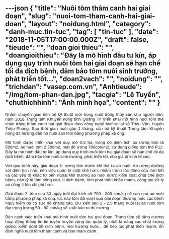 ---json
{
    "title": "Nuôi tôm thâm canh hai giai đoạn",
    "slug": "nuoi-tom-tham-canh-hai-giai-doan",
    "layout": "noidung.html",
    "category": "danh-muc.tin-tuc",
    "tag": [
        "tin-tuc"
    ],
    "date": "2018-11-05T17:00:00.000Z",
    "draft": false,
    "tieude": "",
    "doan gioi thieu": "",
    "doangioithieu": "Đây là mô hình đầu tư kín, áp dụng quy trình nuôi tôm hai giai đoạn sẽ hạn chế tối đa dịch bệnh, đảm bảo tôm nuôi sinh trưởng, phát triển tốt...",
    "doan2vach": "",
    "noidung": "",
    "trichdan": "vasep.com.vn",
    "Anhtieude": "/img/tom-phan-dan.jpg",
    "tacgia": "Lê Tuyến",
    "chuthichhinh": "Ảnh minh họa",
    "__content__": ""
}
---
<p style="text-align:justify"><span style="font-size:13px"><span style="color:#1b1b1b"><span style="font-family:Arial"><span style="background-color:#ffffff"><span style="font-size:10pt">Nhằm chuyển giao tiến bộ kỹ thuật mới trong nu&ocirc;i trồng thủy sản cho người d&acirc;n, năm 2018 Trung t&acirc;m Khuy&ecirc;́n n&ocirc;ng tỉnh Quảng Trị triển khai m&ocirc; hình nu&ocirc;i t&ocirc;m thẻ ch&acirc;n trắng th&acirc;m canh hai giai đoạn theo c&ocirc;ng nghệ biofloc tại x&atilde; Triệu V&acirc;n, huyện Triệu Phong. Sau thời gian nu&ocirc;i gần 1 th&aacute;ng, c&aacute;n bộ kỹ thuật Trung t&acirc;m Khuyến n&ocirc;ng đ&atilde; hướng dẫn hộ nu&ocirc;i san t&ocirc;m bằng phương ph&aacute;p xả ống.</span></span></span></span></span></p>

<p style="margin-left:0cm; margin-right:0cm; text-align:justify"><span style="font-size:13px"><span style="background-color:white"><span style="color:#1b1b1b"><span style="font-family:Arial"><span style="font-size:10pt">M&ocirc; h&igrave;nh được triển khai với quy m&ocirc; 0,3 ha, trong đ&oacute; diện t&iacute;ch ao ương t&ocirc;m l&agrave; 500m2, ao nu&ocirc;i t&ocirc;m 2.500m2, mật độ ương 700con/m2, sử dụng giống t&ocirc;m thẻ P12. Đ&acirc;y l&agrave; m&ocirc; h&igrave;nh đầu tư k&iacute;n, &aacute;p dụng quy tr&igrave;nh nu&ocirc;i t&ocirc;m hai giai đoạn sẽ hạn chế tối đa dịch bệnh, đảm bảo t&ocirc;m nu&ocirc;i sinh trưởng, ph&aacute;t triển tốt, cho gi&aacute; trị kinh tế cao.</span></span></span></span></span></p>

<p style="margin-left:0cm; margin-right:0cm; text-align:justify"><span style="font-size:13px"><span style="background-color:white"><span style="color:#1b1b1b"><span style="font-family:Arial"><span style="font-size:10pt">Với quy tr&igrave;nh n&agrave;y, giai đoạn 1: ương t&ocirc;m trước khi thả ra ao nu&ocirc;i. Ao ương dưỡng với diện t&iacute;ch nhỏ, n&ecirc;n việc quản l&yacute; chặt chẽ hơn, nhằm tr&aacute;nh t&aacute;c động của thời tiết v&agrave; c&aacute;c yếu tố kh&aacute;c từ b&ecirc;n ngo&agrave;i.M&ocirc;i trường ao nu&ocirc;i được kiểm so&aacute;t chặt chẽ dịch bệnh, n&ecirc;n tỷ lệ t&ocirc;m sống cao, &iacute;t dịch bệnh, t&ocirc;m ph&aacute;t triển khỏe mạnh, c&ocirc;ng t&aacute;c xử l&yacute; ao cũng &iacute;t tốn chi ph&iacute; hơn.</span></span></span></span></span></p>

<p style="margin-left:0cm; margin-right:0cm; text-align:justify"><span style="font-size:13px"><span style="background-color:white"><span style="color:#1b1b1b"><span style="font-family:Arial"><span style="font-size:10pt">Giai đoạn 2, t&ocirc;m sau 30 ng&agrave;y tuổi đạt k&iacute;ch cỡ 700 - 800 con/kg sẽ san qua ao nu&ocirc;i bằng phương ph&aacute;p xả ống, l&uacute;c n&agrave;y t&ocirc;m đ&atilde; vượt qua giai đoạn thường mắc c&aacute;c bệnh nguy hiểm do c&oacute; sức đề kh&aacute;ng cao. Dự kiến sau 2 - 2,5 th&aacute;ng nu&ocirc;i tại ao nu&ocirc;i t&ocirc;m đạt trọng lượng 50 - 60 con/kg sẽ xuất b&aacute;n ra thị trường.</span></span></span></span></span></p>

<p style="margin-left:0cm; margin-right:0cm; text-align:justify"><span style="font-size:13px"><span style="background-color:white"><span style="color:#1b1b1b"><span style="font-family:Arial"><span style="font-size:10pt">B&ecirc;n cạnh việc triển khai m&ocirc; h&igrave;nh nu&ocirc;i t&ocirc;m hai giai đoạn, Trung t&acirc;m sẽ tăng cường hoạt động th&ocirc;ng tin tin tuy&ecirc;n truyền c&ocirc;ng t&aacute;c quản l&yacute;, nhất l&agrave; n&acirc;ng cao chất lượng giống, kiểm so&aacute;t tốt dịch bệnh, m&ocirc;i trường nu&ocirc;i&hellip; để tiếp tục ph&aacute;t triển mạnh, ổn định nghề nu&ocirc;i t&ocirc;m th&acirc;m canh v&agrave; b&aacute;n th&acirc;m canh.</span></span></span></span></span></p>
